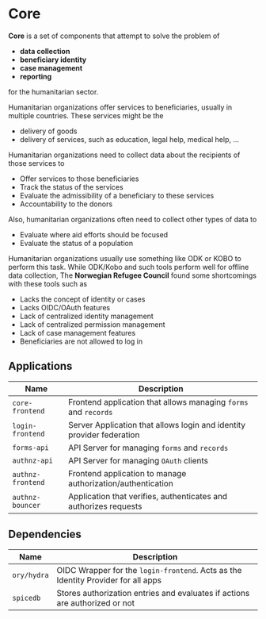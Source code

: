 # Core

**Core** is a set of components that attempt to solve the problem of

- **data collection**
- **beneficiary identity**
- **case management**
- **reporting**

for the humanitarian sector.

Humanitarian organizations offer services to beneficiaries, usually in multiple countries. These services might be the

- delivery of goods
- delivery of services, such as education, legal help, medical help, ...

Humanitarian organizations need to collect data about the recipients of those services to

- Offer services to those beneficiaries
- Track the status of the services
- Evaluate the admissibility of a beneficiary to these services
- Accountability to the donors

Also, humanitarian organizations often need to collect other types of data to

- Evaluate where aid efforts should be focused
- Evaluate the status of a population

Humanitarian organizations usually use something like ODK or KOBO to perform this task. While ODK/Kobo and such tools
perform well for offline data collection, The **Norwegian Refugee Council** found some shortcomings with these tools
such as

- Lacks the concept of identity or cases
- Lacks OIDC/OAuth features
- Lack of centralized identity management
- Lack of centralized permission management
- Lack of case management features
- Beneficiaries are not allowed to log in

## Applications

| Name | Description |
|------|-------------|
`core-frontend` | Frontend application that allows managing `forms` and `records`
`login-frontend` | Server Application that allows login and identity provider federation
`forms-api` | API Server for managing `forms` and `records`
`authnz-api` | API Server for managing `OAuth` clients
`authnz-frontend` | Frontend application to manage authorization/authentication
`authnz-bouncer` | Application that verifies, authenticates and authorizes requests

## Dependencies

| Name | Description |
|------|-------------|
`ory/hydra` | OIDC Wrapper for the `login-frontend`. Acts as the Identity Provider for all apps
`spicedb` | Stores authorization entries and evaluates if actions are authorized or not  
